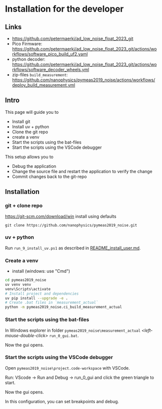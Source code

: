 # Installation for the developer

## Links

* https://github.com/petermaerki/ad_low_noise_float_2023_git
* Pico Firmware: https://github.com/petermaerki/ad_low_noise_float_2023_git/actions/workflows/software_pico_build_uf2.yaml
* python decoder: https://github.com/petermaerki/ad_low_noise_float_2023_git/actions/workflows/software_decoder_wheels.yml
* zip-files `build_measurement`: https://github.com/nanophysics/pymeas2019_noise/actions/workflows/deploy_build_measurement.yml

## Intro

This page will guide you to
* Install git
* Install uv + python
* Clone the git repo
* create a venv
* Start the scripts using the bat-files
* Start the scripts using the VSCode debugger

This setup allows you to
* Debug the application
* Change the source file and restart the application to verify the change
* Commit changes back to the git-repo

## Installation

### git + clone repo

https://git-scm.com/download/win
install using defaults

`git clone https://github.com/nanophysics/pymeas2019_noise.git`

### uv + python

Run `run_9_install_uv.ps1` as described in [README_install_user.md](README_install_user.md).

### Create a venv

* install (windows: use "Cmd")

```bash
cd pymeas2019_noise
uv venv venv
venv\Scripts\activate
# Install project and dependencies
uv pip install --upgrade -e .
# Create .bat files in `measurement_actual`
python -m pymeas2019_noise.ci_build_measurement_actual
```

### Start the scripts using the bat-files

In Windows explorer in folder `pymeas2019_noise\measurement_actual` *\<left-mouse-double-click\>* `run_0_gui.bat`.

Now the gui opens.

### Start the scripts using the VSCode debugger

Open `pymeas2019_noise\project.code-workspace` with VSCode.

Run: VScode -> Run and Debug -> run_0_gui and click the green triangle to start.

Now the gui opens.

In this configuration, you can set breakpoints and debug.
